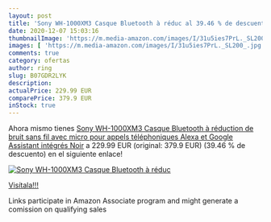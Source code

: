 ```yaml
---
layout: post
title: 'Sony WH-1000XM3 Casque Bluetooth à réduc al 39.46 % de descuento'
date: 2020-12-07 15:03:16
thumbnailImage: 'https://m.media-amazon.com/images/I/31u5ies7PrL._SL200_.jpg'
images: [ 'https://m.media-amazon.com/images/I/31u5ies7PrL._SL200_.jpg' ]
comments: true
category: ofertas
author: ring
slug: B07GDR2LYK
description:
actualPrice: 229.99 EUR
comparePrice: 379.9 EUR
inStock: true
---
```


Ahora mismo tienes [Sony WH-1000XM3 Casque Bluetooth à réduction de bruit sans fil avec micro pour appels téléphoniques  Alexa et Google Assistant intégrés  Noir](https://www.amazon.fr/dp/B07GDR2LYK/?tag=tolees0d-21) a 229.99 EUR (original: 379.9 EUR) (39.46 %  de descuento) en el siguiente enlace!

[![Sony WH-1000XM3 Casque Bluetooth à réduc](https://m.media-amazon.com/images/I/31u5ies7PrL._SL200_.jpg)](https://www.amazon.fr/dp/B07GDR2LYK/?tag=tolees0d-21)

[Visítala!!!](https://www.amazon.fr/dp/B07GDR2LYK/?tag=tolees0d-21)

Links participate in Amazon Associate program and might generate a comission on qualifying sales
